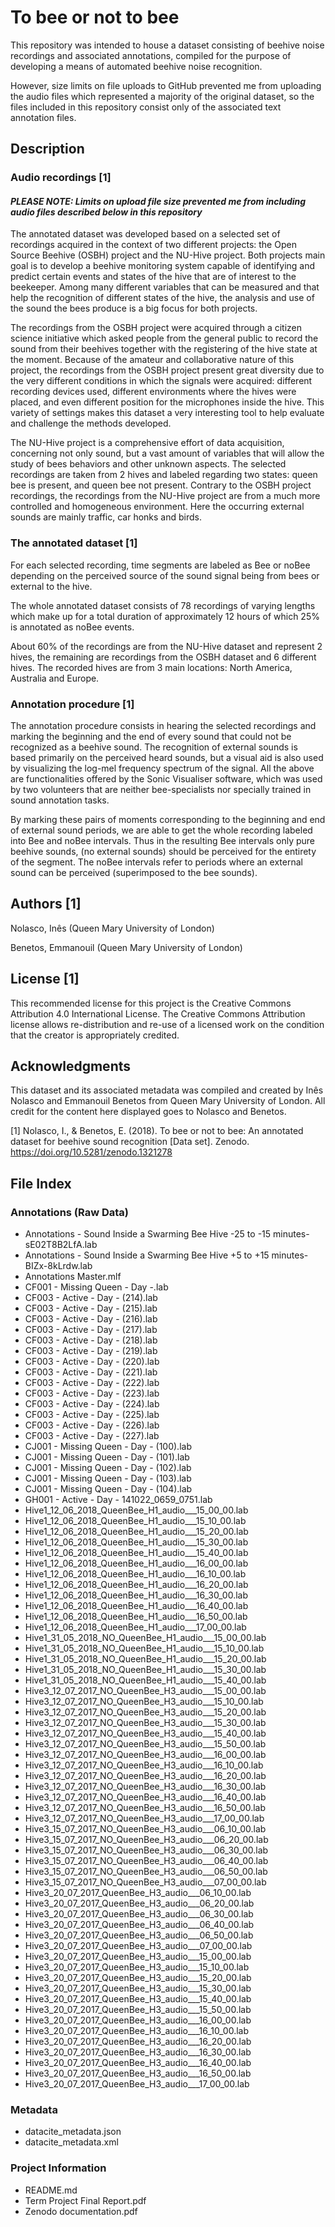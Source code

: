 # To bee or not to bee

This repository was intended to house a dataset consisting of beehive noise recordings and associated annotations, compiled for the purpose of developing a means of automated beehive noise recognition.

However, size limits on file uploads to GitHub prevented me from uploading the audio files which represented a majority of the original dataset, so the files included in this repository consist only of the associated text annotation files.

## Description

### Audio recordings [1]

#### *PLEASE NOTE: Limits on upload file size prevented me from including audio files described below in this repository*

The annotated dataset was developed based on a selected set of recordings acquired in the context of two different projects: the Open Source Beehive (OSBH) project and the NU-Hive project. Both projects main goal is to develop a beehive monitoring system capable of identifying and predict certain events and states of the hive that are of interest to the beekeeper. Among many different variables that can be measured and that help the recognition of different states of the hive, the analysis and use of the sound the bees produce is a big focus for both projects.

The recordings from the OSBH project were acquired through a citizen science initiative which asked people from the general public to record the sound from their beehives together with the registering of the hive state at the moment. Because of the amateur and collaborative nature of this project, the recordings from the OSBH project present great diversity due to the very different conditions in which the signals were acquired: different recording devices used, different environments where the hives were placed, and even different position for the microphones inside the hive. This variety of settings makes this dataset a very interesting tool to help evaluate and challenge the methods developed.

The NU-Hive project is a comprehensive effort of data acquisition, concerning not only sound, but a vast amount of variables that will allow the study of bees behaviors and other unknown aspects. The selected recordings are taken from 2 hives and labeled regarding two states: queen bee is present, and queen bee not present. Contrary to the OSBH project recordings, the recordings from the NU-Hive project are from a much more controlled and homogeneous environment. Here the occurring external sounds are mainly traffic, car honks and birds.

### The annotated dataset [1]

For each selected recording, time segments are labeled as Bee or noBee depending on the perceived source of the sound signal being from bees or external to the hive.

The whole annotated dataset consists of 78 recordings of varying lengths which make up for a total duration of approximately 12 hours of which 25% is annotated as noBee events.

About 60% of the recordings are from the NU-Hive dataset and represent 2 hives, the remaining are recordings from the OSBH dataset and 6 different hives. The recorded hives are from 3 main locations: North America, Australia and Europe.

 

### Annotation procedure [1]

The annotation procedure consists in hearing the selected recordings and marking the beginning and the end of every sound that could not be recognized as a beehive sound. The recognition of external sounds is based primarily on the perceived heard sounds, but a visual aid is also used by visualizing the log-mel frequency spectrum of the signal. All the above are functionalities offered by the Sonic Visualiser software, which was used by two volunteers that are neither bee-specialists nor specially trained in sound annotation tasks.

By marking these pairs of moments corresponding to the beginning and end of external sound periods, we are able to get the whole recording labeled into Bee and noBee intervals. Thus in the resulting Bee intervals only pure beehive sounds, (no external sounds) should be perceived for the entirety of the segment. The noBee intervals refer to periods where an external sound can be perceived (superimposed to the bee sounds).


## Authors [1]

Nolasco, Inês (Queen Mary University of London)
 
Benetos, Emmanouil (Queen Mary University of London)


## License [1]

This recommended license for this project is the Creative Commons Attribution 4.0 International License. The Creative Commons Attribution license allows re-distribution and re-use of a licensed work on the condition that the creator is appropriately credited.


## Acknowledgments

This dataset and its associated metadata was compiled and created by Inês Nolasco and Emmanouil Benetos from Queen Mary University of London. All credit for the content here displayed goes to Nolasco and Benetos.

[1] Nolasco, I., & Benetos, E. (2018). To bee or not to bee: An annotated dataset for beehive sound recognition [Data set]. Zenodo. 
 https://doi.org/10.5281/zenodo.1321278

 
## File Index

### Annotations (Raw Data)
* Annotations - Sound Inside a Swarming Bee Hive  -25 to -15 minutes-sE02T8B2LfA.lab
* Annotations - Sound Inside a Swarming Bee Hive +5 to +15 minutes-BIZx-8kLrdw.lab
* Annotations Master.mlf
* CF001 - Missing Queen - Day -.lab
* CF003 - Active - Day - (214).lab
* CF003 - Active - Day - (215).lab
* CF003 - Active - Day - (216).lab
* CF003 - Active - Day - (217).lab
* CF003 - Active - Day - (218).lab
* CF003 - Active - Day - (219).lab
* CF003 - Active - Day - (220).lab
* CF003 - Active - Day - (221).lab
* CF003 - Active - Day - (222).lab
* CF003 - Active - Day - (223).lab
* CF003 - Active - Day - (224).lab
* CF003 - Active - Day - (225).lab
* CF003 - Active - Day - (226).lab
* CF003 - Active - Day - (227).lab
* CJ001 - Missing Queen - Day -  (100).lab
* CJ001 - Missing Queen - Day -  (101).lab
* CJ001 - Missing Queen - Day -  (102).lab
* CJ001 - Missing Queen - Day -  (103).lab
* CJ001 - Missing Queen - Day -  (104).lab
* GH001 - Active - Day - 141022_0659_0751.lab
* Hive1_12_06_2018_QueenBee_H1_audio___15_00_00.lab
* Hive1_12_06_2018_QueenBee_H1_audio___15_10_00.lab
* Hive1_12_06_2018_QueenBee_H1_audio___15_20_00.lab
* Hive1_12_06_2018_QueenBee_H1_audio___15_30_00.lab
* Hive1_12_06_2018_QueenBee_H1_audio___15_40_00.lab
* Hive1_12_06_2018_QueenBee_H1_audio___16_00_00.lab
* Hive1_12_06_2018_QueenBee_H1_audio___16_10_00.lab
* Hive1_12_06_2018_QueenBee_H1_audio___16_20_00.lab
* Hive1_12_06_2018_QueenBee_H1_audio___16_30_00.lab
* Hive1_12_06_2018_QueenBee_H1_audio___16_40_00.lab
* Hive1_12_06_2018_QueenBee_H1_audio___16_50_00.lab
* Hive1_12_06_2018_QueenBee_H1_audio___17_00_00.lab
* Hive1_31_05_2018_NO_QueenBee_H1_audio___15_00_00.lab
* Hive1_31_05_2018_NO_QueenBee_H1_audio___15_10_00.lab
* Hive1_31_05_2018_NO_QueenBee_H1_audio___15_20_00.lab
* Hive1_31_05_2018_NO_QueenBee_H1_audio___15_30_00.lab
* Hive1_31_05_2018_NO_QueenBee_H1_audio___15_40_00.lab
* Hive3_12_07_2017_NO_QueenBee_H3_audio___15_00_00.lab
* Hive3_12_07_2017_NO_QueenBee_H3_audio___15_10_00.lab
* Hive3_12_07_2017_NO_QueenBee_H3_audio___15_20_00.lab
* Hive3_12_07_2017_NO_QueenBee_H3_audio___15_30_00.lab
* Hive3_12_07_2017_NO_QueenBee_H3_audio___15_40_00.lab
* Hive3_12_07_2017_NO_QueenBee_H3_audio___15_50_00.lab
* Hive3_12_07_2017_NO_QueenBee_H3_audio___16_00_00.lab
* Hive3_12_07_2017_NO_QueenBee_H3_audio___16_10_00.lab
* Hive3_12_07_2017_NO_QueenBee_H3_audio___16_20_00.lab
* Hive3_12_07_2017_NO_QueenBee_H3_audio___16_30_00.lab
* Hive3_12_07_2017_NO_QueenBee_H3_audio___16_40_00.lab
* Hive3_12_07_2017_NO_QueenBee_H3_audio___16_50_00.lab
* Hive3_12_07_2017_NO_QueenBee_H3_audio___17_00_00.lab
* Hive3_15_07_2017_NO_QueenBee_H3_audio___06_10_00.lab
* Hive3_15_07_2017_NO_QueenBee_H3_audio___06_20_00.lab
* Hive3_15_07_2017_NO_QueenBee_H3_audio___06_30_00.lab
* Hive3_15_07_2017_NO_QueenBee_H3_audio___06_40_00.lab
* Hive3_15_07_2017_NO_QueenBee_H3_audio___06_50_00.lab
* Hive3_15_07_2017_NO_QueenBee_H3_audio___07_00_00.lab
* Hive3_20_07_2017_QueenBee_H3_audio___06_10_00.lab
* Hive3_20_07_2017_QueenBee_H3_audio___06_20_00.lab
* Hive3_20_07_2017_QueenBee_H3_audio___06_30_00.lab
* Hive3_20_07_2017_QueenBee_H3_audio___06_40_00.lab
* Hive3_20_07_2017_QueenBee_H3_audio___06_50_00.lab
* Hive3_20_07_2017_QueenBee_H3_audio___07_00_00.lab
* Hive3_20_07_2017_QueenBee_H3_audio___15_00_00.lab
* Hive3_20_07_2017_QueenBee_H3_audio___15_10_00.lab
* Hive3_20_07_2017_QueenBee_H3_audio___15_20_00.lab
* Hive3_20_07_2017_QueenBee_H3_audio___15_30_00.lab
* Hive3_20_07_2017_QueenBee_H3_audio___15_40_00.lab
* Hive3_20_07_2017_QueenBee_H3_audio___15_50_00.lab
* Hive3_20_07_2017_QueenBee_H3_audio___16_00_00.lab
* Hive3_20_07_2017_QueenBee_H3_audio___16_10_00.lab
* Hive3_20_07_2017_QueenBee_H3_audio___16_20_00.lab
* Hive3_20_07_2017_QueenBee_H3_audio___16_30_00.lab
* Hive3_20_07_2017_QueenBee_H3_audio___16_40_00.lab
* Hive3_20_07_2017_QueenBee_H3_audio___16_50_00.lab
* Hive3_20_07_2017_QueenBee_H3_audio___17_00_00.lab

### Metadata
* datacite_metadata.json
* datacite_metadata.xml

### Project Information
* README.md
* Term Project Final Report.pdf
* Zenodo documentation.pdf

